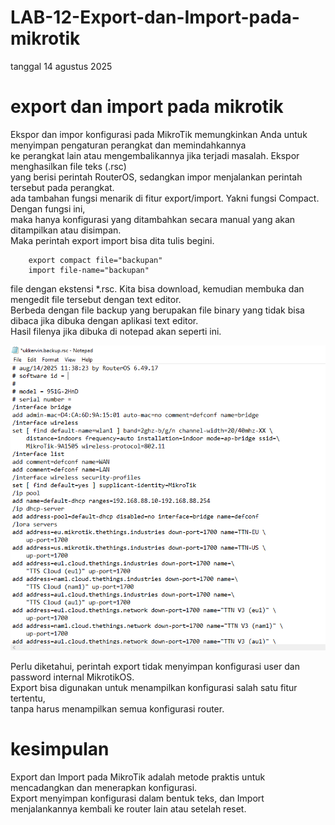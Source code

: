 # LAB-12-Export-dan-Import-pada-mikrotik
tanggal 14 agustus 2025

# export dan import pada mikrotik 
Ekspor dan impor konfigurasi pada MikroTik memungkinkan Anda untuk menyimpan pengaturan perangkat dan memindahkannya  
ke perangkat lain atau mengembalikannya jika terjadi masalah. Ekspor menghasilkan file teks (.rsc)  
yang berisi perintah RouterOS, sedangkan impor menjalankan perintah tersebut pada perangkat.  
ada tambahan fungsi menarik di fitur export/import. Yakni fungsi Compact. Dengan fungsi ini,  
maka hanya konfigurasi yang ditambahkan secara manual yang akan ditampilkan atau disimpan.  
Maka perintah export import bisa dita tulis begini.  

        export compact file="backupan"
        import file-name="backupan"
        
file dengan ekstensi *.rsc. Kita bisa download, kemudian membuka dan mengedit file tersebut dengan text editor.  
Berbeda dengan file backup yang berupakan file binary yang tidak bisa dibaca jika dibuka dengan aplikasi text editor.  
Hasil filenya jika dibuka di notepad akan seperti ini.

![m](eol.PNG)

Perlu diketahui, perintah export tidak menyimpan konfigurasi user dan password internal MikrotikOS.  
Export bisa digunakan untuk menampilkan konfigurasi salah satu fitur tertentu,  
tanpa harus menampilkan semua konfigurasi router.    
# kesimpulan 
Export dan Import pada MikroTik adalah metode praktis untuk mencadangkan dan menerapkan konfigurasi.  
Export menyimpan konfigurasi dalam bentuk teks, dan Import menjalankannya kembali ke router lain atau setelah reset.
